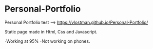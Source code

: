 # Personal-Portfolio
Personal Portfolio test --> https://vlostman.github.io/Personal-Portfolio/

Static page made in Html, Css and Javascript.

-Working at 95%
-Not working on phones.
